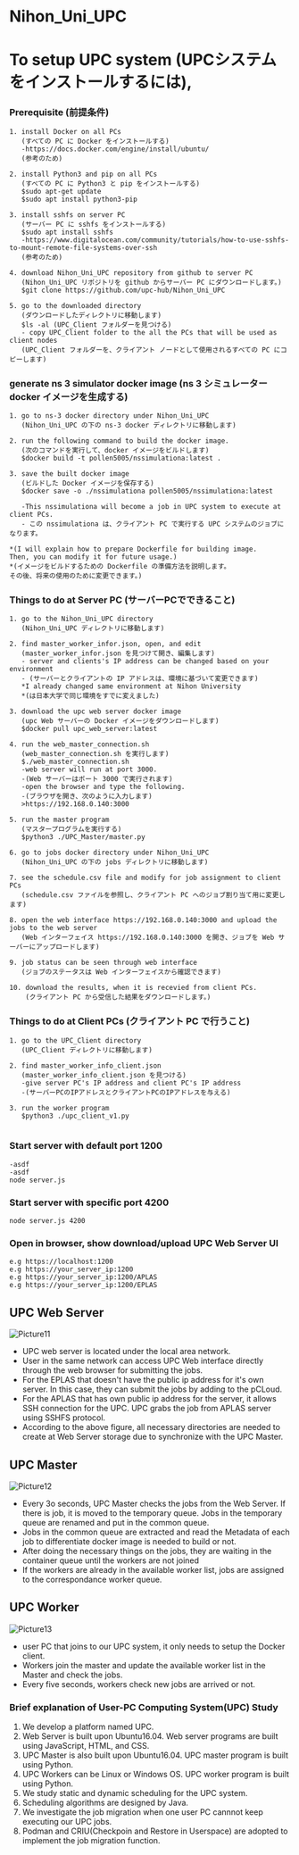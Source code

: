 # Nihon_Uni_UPC
# To setup UPC system (UPCシステムをインストールするには),
### Prerequisite (前提条件)
```
1. install Docker on all PCs 
   (すべての PC に Docker をインストールする)
   -https://docs.docker.com/engine/install/ubuntu/  
   (参考のため)

2. install Python3 and pip on all PCs 
   (すべての PC に Python3 と pip をインストールする)
   $sudo apt-get update
   $sudo apt install python3-pip

3. install sshfs on server PC 
   (サーバー PC に sshfs をインストールする)
   $sudo apt install sshfs
   -https://www.digitalocean.com/community/tutorials/how-to-use-sshfs-to-mount-remote-file-systems-over-ssh   
   (参考のため)

4. download Nihon_Uni_UPC repository from github to server PC
   (Nihon_Uni_UPC リポジトリを github からサーバー PC にダウンロードします。)
   $git clone https://github.com/upc-hub/Nihon_Uni_UPC

5. go to the downloaded directory 
   (ダウンロードしたディレクトリに移動します)
   $ls -al (UPC_Client フォルダーを見つける)
   - copy UPC_Client folder to the all the PCs that will be used as client nodes 
   (UPC_Client フォルダーを、クライアント ノードとして使用されるすべての PC にコピーします)
```
### generate ns 3 simulator docker image (ns 3 シミュレーター docker イメージを生成する)
```
1. go to ns-3 docker directory under Nihon_Uni_UPC
   (Nihon_Uni_UPC の下の ns-3 docker ディレクトリに移動します)

2. run the following command to build the docker image.
   (次のコマンドを実行して、docker イメージをビルドします)
   $docker build -t pollen5005/nssimulationa:latest .

3. save the built docker image
   (ビルドした Docker イメージを保存する)
   $docker save -o ./nssimulationa pollen5005/nssimulationa:latest
   
   -This nssimulationa will become a job in UPC system to execute at client PCs.
   - この nssimulationa は、クライアント PC で実行する UPC システムのジョブになります。
   
*(I will explain how to prepare Dockerfile for building image.
Then, you can modify it for future usage.)
*(イメージをビルドするための Dockerfile の準備方法を説明します。
その後、将来の使用のために変更できます。)
```
### Things to do at Server PC (サーバーPCでできること)
```
1. go to the Nihon_Uni_UPC directory
   (Nihon_Uni_UPC ディレクトリに移動します)

2. find master_worker_infor.json, open, and edit
   (master_worker_infor.json を見つけて開き、編集します)
   - server and clients's IP address can be changed based on your environment
   - (サーバーとクライアントの IP アドレスは、環境に基づいて変更できます)
   *I already changed same environment at Nihon University
   *(は日本大学で同じ環境をすでに変えました)
   
3. download the upc web server docker image
   (upc Web サーバーの Docker イメージをダウンロードします)
   $docker pull upc_web_server:latest

4. run the web_master_connection.sh
   (web_master_connection.sh を実行します)
   $./web_master_connection.sh
   -web server will run at port 3000.
   -(Web サーバーはポート 3000 で実行されます)
   -open the browser and type the following.
   -(ブラウザを開き、次のように入力します)
   >https://192.168.0.140:3000

5. run the master program
   (マスタープログラムを実行する)
   $python3 ./UPC_Master/master.py
   
6. go to jobs docker directory under Nihon_Uni_UPC
   (Nihon_Uni_UPC の下の jobs ディレクトリに移動します)
   
7. see the schedule.csv file and modify for job assignment to client PCs
   (schedule.csv ファイルを参照し、クライアント PC へのジョブ割り当て用に変更します)

8. open the web interface https://192.168.0.140:3000 and upload the jobs to the web server 
   (Web インターフェイス https://192.168.0.140:3000 を開き、ジョブを Web サーバーにアップロードします)
   
9. job status can be seen through web interface
   (ジョブのステータスは Web インターフェイスから確認できます)

10. download the results, when it is recevied from client PCs.
    (クライアント PC から受信した結果をダウンロードします。)
```
### Things to do at Client PCs (クライアント PC で行うこと)
```
1. go to the UPC_Client directory
   (UPC_Client ディレクトリに移動します)

2. find master_worker_info_client.json
   (master_worker_info_client.json を見つける)
   -give server PC's IP address and client PC's IP address
   -(サーバーPCのIPアドレスとクライアントPCのIPアドレスを与える)

3. run the worker program
   $python3 ./upc_client_v1.py
   
```
### Start server with default port 1200
```
-asdf
-asdf
node server.js
```
### Start server with specific port 4200
```
node server.js 4200
```
### Open in browser, show download/upload UPC Web Server UI
```
e.g https://localhost:1200
e.g https://your_server_ip:1200
e.g https://your_server_ip:1200/APLAS
e.g https://your_server_ip:1200/EPLAS
```
## UPC Web Server
![Picture11](https://user-images.githubusercontent.com/79504426/118064692-76a79700-b3d6-11eb-996c-3e35e58490c1.png)
- UPC web server is located under the local area network.
- User in the same network can access UPC Web interface directly through the web browser for submitting the jobs.
- For the EPLAS that doesn't have the public ip address for it's own server. In this case, they can submit the jobs by adding to the pCLoud.
- For the APLAS that has own public ip address for the server, it allows SSH connection for the UPC. UPC grabs the job from APLAS server using SSHFS protocol.
- According to the above figure, all necessary directories are needed to create at Web Server storage due to synchronize with the UPC Master.
## UPC Master
![Picture12](https://user-images.githubusercontent.com/79504426/118064888-e6b61d00-b3d6-11eb-92e9-4cbcd7bc621a.png)
- Every 3o seconds, UPC Master checks the jobs from the Web Server. If there is job, it is moved to the temporary queue. Jobs in the temporary queue are renamed and put in the common queue.
- Jobs in the common queue are extracted and read the Metadata of each job to differentiate docker image is needed to build or not. 
- After doing the necessary things on the jobs, they are waiting in the container queue until the workers are not joined 
- If the workers are already in the available worker list, jobs are assigned to the correspondance worker queue.
## UPC Worker
![Picture13](https://user-images.githubusercontent.com/79504426/118064996-1cf39c80-b3d7-11eb-9d55-ba5e11fb3fd9.png)
- user PC that joins to our UPC system, it only needs to setup the Docker client.
- Workers join the master and update the available worker list in the Master and check the jobs.
- Every five seconds, workers check new jobs are arrived or not.
### Brief explanation of User-PC Computing System(UPC) Study
1. We develop a platform named UPC.
2. Web Server is built upon Ubuntu16.04. Web server programs are built using JavaScript, HTML, and CSS.
3. UPC Master is also built upon Ubuntu16.04. UPC master program is built using Python.
4. UPC Workers can be Linux or Windows OS. UPC worker program is built using Python.
5. We study static and dynamic scheduling for the UPC system.
6. Scheduling algorithms are designed by Java.
7. We investigate the job migration when one user PC cannnot keep executing our UPC jobs.
8. Podman and CRIU(Checkpoin and Restore in Userspace) are adopted to implement the job migration function.
